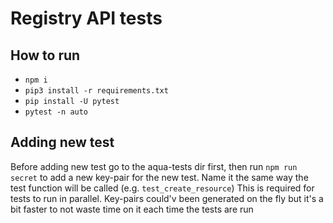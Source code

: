 # Registry API tests

## How to run

- `npm i`
- `pip3 install -r requirements.txt`
- `pip install -U pytest`
- `pytest -n auto`

## Adding new test

Before adding new test go to the aqua-tests dir first, then run `npm run secret`
to add a new key-pair for the new test. 
Name it the same way the test function will be called (e.g. `test_create_resource`)
This is required for tests to run in parallel. Key-pairs could'v been generated on the fly
but it's a bit faster to not waste time on it each time the tests are run
